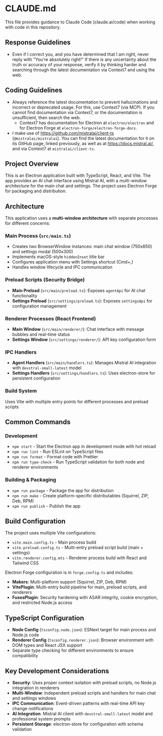 # CLAUDE.md

This file provides guidance to Claude Code (claude.ai/code) when working with code in this repository.

## Response Guidelines

- Even if I correct you, and you have determined that I am right, never reply with "You're absolutely right!" If there is any uncertainty about the truth or accuracy of your response, verify it by thinking harder and searching through the latest documentation via Context7 and using the web.

## Coding Guidelines

- Always reference the latest documentation to prevent hallucinations and incorrect or deprecated usage. For this, use Context7 (via MCP). If you cannot find documentation via Context7, or the documentation is unsufficient, then search the web.
  - Context7 has documentation for Electron at `electron/electron` and for Electron Forge at `electron-forge/electron-forge-docs`.
- I make use of https://github.com/mistralai/client-ts (`@mistralai/mistralai`). You can find the latest documentation for it on its GitHub page, linked previously, as well as at https://docs.mistral.ai/, and via Context7 at `mistralai/client-ts`.

## Project Overview

This is an Electron application built with TypeScript, React, and Vite. The app provides an AI chat interface using Mistral AI, with a multi-window architecture for the main chat and settings. The project uses Electron Forge for packaging and distribution.

## Architecture

This application uses a **multi-window architecture** with separate processes for different concerns:

### Main Process (`src/main.ts`)

- Creates two BrowserWindow instances: main chat window (750x850) and settings modal (500x300)
- Implements macOS-style `hiddenInset` title bar
- Configures application menu with Settings shortcut (Cmd+,)
- Handles window lifecycle and IPC communication

### Preload Scripts (Security Bridge)

- **Main Preload** (`src/main/preload.ts`): Exposes `agentApi` for AI chat functionality
- **Settings Preload** (`src/settings/preload.ts`): Exposes `settingsApi` for configuration management

### Renderer Processes (React Frontend)

- **Main Window** (`src/main/renderer/`): Chat interface with message bubbles and real-time status
- **Settings Window** (`src/settings/renderer/`): API key configuration form

### IPC Handlers

- **Agent Handlers** (`src/main/handlers.ts`): Manages Mistral AI integration with `devstral-small-latest` model
- **Settings Handlers** (`src/settings/handlers.ts`): Uses electron-store for persistent configuration

### Build System

Uses Vite with multiple entry points for different processes and preload scripts

## Common Commands

### Development

- `npm start` - Start the Electron app in development mode with hot reload
- `npm run lint` - Run ESLint on TypeScript files
- `npm run format` - Format code with Prettier
- `npm run type-check` - Run TypeScript validation for both node and renderer environments

### Building & Packaging

- `npm run package` - Package the app for distribution
- `npm run make` - Create platform-specific distributables (Squirrel, ZIP, Deb, RPM)
- `npm run publish` - Publish the app

## Build Configuration

The project uses multiple Vite configurations:

- `vite.main.config.ts` - Main process build
- `vite.preload.config.ts` - Multi-entry preload script build (main + settings)
- `vite.renderer.config.mts` - Renderer process build with React and Tailwind CSS

Electron Forge configuration is in `forge.config.ts` and includes:

- **Makers**: Multi-platform support (Squirrel, ZIP, Deb, RPM)
- **VitePlugin**: Multi-entry build pipeline for main, preload scripts, and renderers
- **FusesPlugin**: Security hardening with ASAR integrity, cookie encryption, and restricted Node.js access

## TypeScript Configuration

- **Node Config** (`tsconfig.node.json`): ESNext target for main process and Node.js code
- **Renderer Config** (`tsconfig.renderer.json`): Browser environment with DOM types and React JSX support
- Separate type checking for different environments to ensure compatibility

## Key Development Considerations

- **Security**: Uses proper context isolation with preload scripts, no Node.js integration in renderers
- **Multi-Window**: Independent preload scripts and handlers for main chat and settings windows
- **IPC Communication**: Event-driven patterns with real-time API key change notifications
- **AI Integration**: Mistral AI client with `devstral-small-latest` model and professional system prompts
- **Persistent Storage**: electron-store for configuration with schema validation
